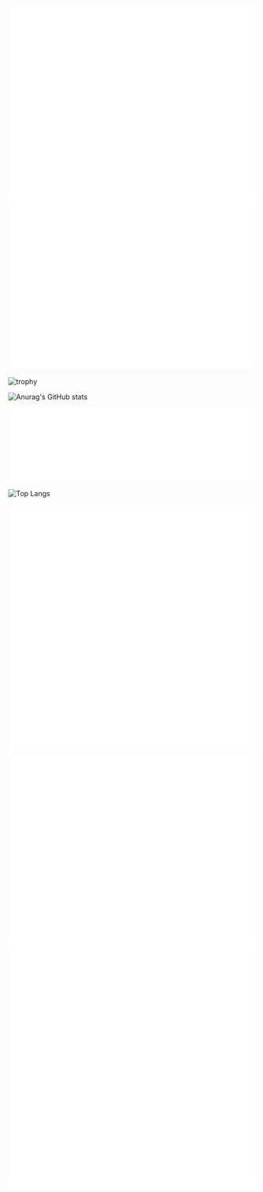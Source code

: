 <picture>
  <img src="/github-metrics.svg" alt="name-q">
</picture>

<picture>
  <img src="/metrics.plugin.isocalendar.fullyear.svg" alt="name-q">
</picture>

![trophy](https://github-profile-trophy.vercel.app/?username=name-q)

![Anurag's GitHub stats](https://github-readme-stats.vercel.app/api?username=name-q&show_icons=true&theme=radical)

<picture>
  <img src="/metrics.plugin.languages.indepth.svg" alt="name-q">
</picture>


![Top Langs](https://github-readme-stats.vercel.app/api/top-langs/?username=name-q&layout=compact)

<picture>
  <img src="/metrics.plugin.lines.history.svg" alt="name-q">
</picture>

<picture>
  <img src="/metrics.plugin.skyline.svg" alt="name-q">
</picture>

<picture>
  <img src="/metrics.plugin.stargazers.chartist.svg" alt="name-q">
</picture>

